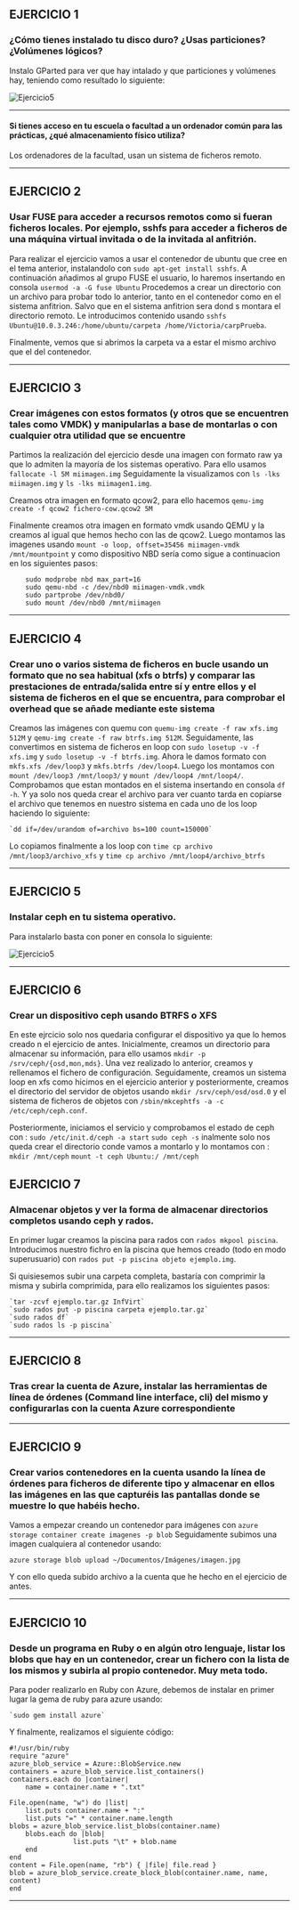 ## EJERCICIO 1

### ¿Cómo tienes instalado tu disco duro? ¿Usas particiones? ¿Volúmenes lógicos?
Instalo GParted para ver que hay intalado y que particiones y volúmenes hay, teniendo como resultado lo siguiente:


![Ejercicio5](https://dl.dropbox.com/s/pf6ygzx1xvixg0o/ejercicio1.png)

---
    
#### Si tienes acceso en tu escuela o facultad a un ordenador común para las prácticas, ¿qué almacenamiento físico utiliza?

Los ordenadores de la facultad, usan un sistema de ficheros remoto.

---

## EJERCICIO 2

### Usar FUSE para acceder a recursos remotos como si fueran ficheros locales. Por ejemplo, sshfs para acceder a ficheros de una máquina virtual invitada o de la invitada al anfitrión.

Para realizar el ejercicio vamos a usar el contenedor de ubuntu que cree en el tema anterior, instalandolo con `sudo apt-get install sshfs`.
A continuación añadimos al grupo FUSE el usuario, lo haremos insertando en consola `usermod -a -G fuse Ubuntu`
Procedemos a crear un directorio con un archivo para probar todo  lo anterior, tanto en el contenedor como en el sistema anfitrion. Salvo que en el sistema anfitrion sera dond s montara el directorio remoto.
Le introducimos contenido usando `sshfs Ubuntu@10.0.3.246:/home/ubuntu/carpeta /home/Victoria/carpPrueba`.

Finalmente, vemos que si abrimos la carpeta va a estar el mismo archivo que el del contenedor.



---


## EJERCICIO 3

### Crear imágenes con estos formatos (y otros que se encuentren tales como VMDK) y manipularlas a base de montarlas o con cualquier otra utilidad que se encuentre

Partimos la realización del ejercicio desde una imagen con formato raw ya que lo admiten la mayoría de los sistemas operativo. Para ello usamos `fallocate -l 5M miimagen.img`
Seguidamente la visualizamos con `ls -lks miimagen.img` y `ls -lks miimagen1.img`.

Creamos otra imagen en formato qcow2, para ello hacemos `qemu-img create -f qcow2 fichero-cow.qcow2 5M`

Finalmente creamos otra imagen en formato vmdk usando QEMU y la creamos al igual que hemos hecho con las de qcow2. Luego montamos las imagenes usando `mount -o loop, offset=35456 miimagen-vmdk /mnt/mountpoint` y como dispositivo NBD sería como sigue a continuacion en los siguientes pasos:

        sudo modprobe nbd max_part=16
        sudo qemu-nbd -c /dev/nbd0 miimagen-vmdk.vmdk
        sudo partprobe /dev/nbd0/
        sudo mount /dev/nbd0 /mnt/miimagen

---


## EJERCICIO 4

### Crear uno o varios sistema de ficheros en bucle usando un formato que no sea habitual (xfs o btrfs) y comparar las prestaciones de entrada/salida entre sí y entre ellos y el sistema de ficheros en el que se encuentra, para comprobar el overhead que se añade mediante este sistema

Creamos las imágenes con quemu con `quemu-img create -f raw xfs.img 512M` y  `qemu-img create -f raw btrfs.img 512M`.
Seguidamente, las convertimos en sistema de ficheros en loop con `sudo losetup -v -f xfs.img` y  `sudo losetup -v -f btrfs.img`. Ahora le damos formato con `mkfs.xfs /dev/loop3` y `mkfs.btrfs /dev/loop4`.
Luego los montamos con `mount /dev/loop3 /mnt/loop3/` y `mount /dev/loop4 /mnt/loop4/`.
Comprobamos que estan montados en el sistema insertando en consola `df -h`. Y ya solo nos queda crear el archivo  para ver cuanto tarda en copiarse el archivo que tenemos en nuestro sistema en cada uno de los loop haciendo lo siguiente:

    `dd if=/dev/urandom of=archivo bs=100 count=150000`

Lo copiamos finalmente a los loop con `time cp archivo /mnt/loop3/archivo_xfs` y `time cp archivo /mnt/loop4/archivo_btrfs`


---


## EJERCICIO 5

### Instalar ceph en tu sistema operativo.

Para instalarlo basta con poner en consola lo siguiente:

![Ejercicio5](https://dl.dropbox.com/s/xgw57m27b5l2awn/ejercicio5.png)


---



## EJERCICIO 6

### Crear un dispositivo ceph usando BTRFS o XFS

En este ejrcicio solo nos quedaria configurar el dispositivo ya que lo hemos creado n el ejercicio de antes. Inicialmente, creamos un directorio para almacenar su información, para ello usamos `mkdir -p /srv/ceph/{osd,mon,mds}`.
Una vez realizado lo anterior, creamos y rellenamos el fichero de configuración. Seguidamente, creamos un sistema loop en xfs como hicimos en el ejercicio anterior y posteriormente, creamos el directorio del servidor de objetos usando `mkdir /srv/ceph/osd/osd.0` y el sistema de ficheros de objetos con `/sbin/mkcephtfs -a -c /etc/ceph/ceph.conf`.

Posteriormente, iniciamos el servicio y comprobamos el estado de ceph con :
    `sudo /etc/init.d/ceph -a start`
    `sudo ceph -s`
inalmente solo nos queda crear el directorio conde vamos a montarlo y lo montamos con :
    `mkdir /mnt/ceph`
    `mount -t ceph Ubuntu:/ /mnt/ceph`
    


## EJERCICIO 7

### Almacenar objetos y ver la forma de almacenar directorios completos usando ceph y rados.

En primer lugar creamos la piscina para rados con `rados mkpool piscina`. Introducimos nuestro fichro en la piscina que hemos creado (todo en modo superusuario) con `rados put -p piscina objeto ejemplo.img`.

Si quisiesemos subir una carpeta completa, bastaría con comprimir la misma y subirla comprimida, para ello realizamos los siguientes pasos:


    `tar -zcvf ejemplo.tar.gz InfVirt`
    `sudo rados put -p piscina carpeta ejemplo.tar.gz`
    `sudo rados df`
    `sudo rados ls -p piscina`


---


## EJERCICIO 8

### Tras crear la cuenta de Azure, instalar las herramientas de línea de órdenes (Command line interface, cli) del mismo y configurarlas con la cuenta Azure correspondiente

---



## EJERCICIO 9

### Crear varios contenedores en la cuenta usando la línea de órdenes para ficheros de diferente tipo y almacenar en ellos las imágenes en las que capturéis las pantallas donde se muestre lo que habéis hecho.

Vamos a empezar creando un contenedor para imágenes con `azure storage container create imagenes -p blob`
Seguidamente subimos una imagen cualquiera al contenedor usando:

`azure storage blob upload ~/Documentos/Imágenes/imagen.jpg`

Y con ello queda subido archivo a la cuenta que he hecho en el ejercicio de antes.



---



## EJERCICIO 10

### Desde un programa en Ruby o en algún otro lenguaje, listar los blobs que hay en un contenedor, crear un fichero con la lista de los mismos y subirla al propio contenedor. Muy meta todo.
Para poder realizarlo en Ruby con Azure, debemos de instalar en primer lugar la gema de ruby para azure usando:

    `sudo gem install azure`
    
    
Y finalmente, realizamos el siguiente código:



    #!/usr/bin/ruby
    require "azure"
    azure_blob_service = Azure::BlobService.new
    containers = azure_blob_service.list_containers()
    containers.each do |container|
        name = container.name + ".txt"
        
    File.open(name, "w") do |list|
        list.puts container.name + ":"
        list.puts "=" * container.name.length
    blobs = azure_blob_service.list_blobs(container.name)
        blobs.each do |blob|
                    list.puts "\t" + blob.name
        end
    end
    content = File.open(name, "rb") { |file| file.read }
    blob = azure_blob_service.create_block_blob(container.name, name, content)
    end
    
    
---










